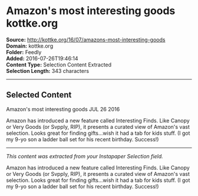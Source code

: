 # Amazon's most interesting goods kottke.org

**Source:** http://kottke.org/16/07/amazons-most-interesting-goods  
**Domain:** kottke.org  
**Folder:** Feedly  
**Added:** 2016-07-26T19:46:14  
**Content Type:** Selection Content Extracted  
**Selection Length:** 343 characters  


---

## Selected Content

Amazon's most interesting goods JUL 26 2016

Amazon has introduced a new feature called Interesting Finds. Like Canopy or Very Goods (or Svpply, RIP), it presents a curated view of Amazon's vast selection. Looks great for finding gifts...wish it had a tab for kids stuff. (I got my 9-yo son a ladder ball set for his recent birthday. Success!)

---

*This content was extracted from your Instapaper Selection field.*

Amazon has introduced a new feature called Interesting Finds. Like Canopy or Very Goods (or Svpply, RIP), it presents a curated view of Amazon's vast selection. Looks great for finding gifts...wish it had a tab for kids stuff. (I got my 9-yo son a ladder ball set for his recent birthday. Success!)
